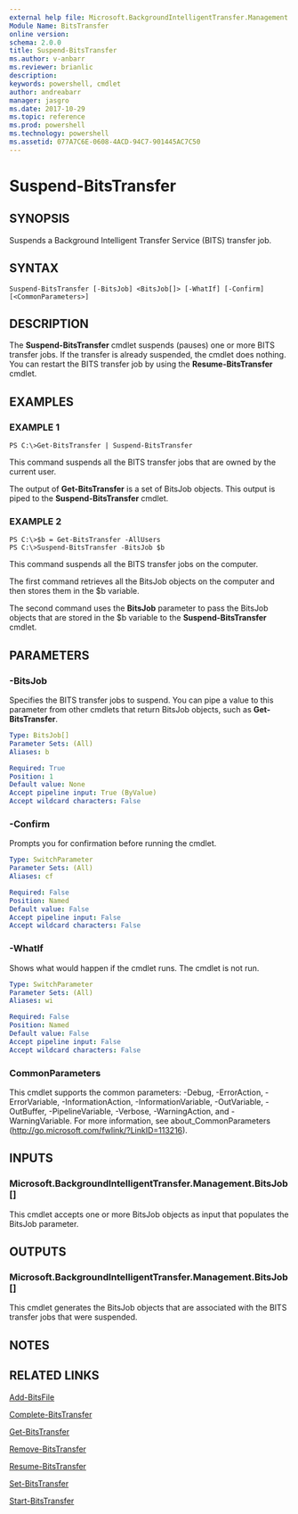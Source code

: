 ```yaml
---
external help file: Microsoft.BackgroundIntelligentTransfer.Management.dll-Help.xml
Module Name: BitsTransfer
online version: 
schema: 2.0.0
title: Suspend-BitsTransfer
ms.author: v-anbarr
ms.reviewer: brianlic
description: 
keywords: powershell, cmdlet
author: andreabarr
manager: jasgro
ms.date: 2017-10-29
ms.topic: reference
ms.prod: powershell
ms.technology: powershell
ms.assetid: 077A7C6E-0608-4ACD-94C7-901445AC7C50
---
```


# Suspend-BitsTransfer

## SYNOPSIS
Suspends a Background Intelligent Transfer Service (BITS) transfer job.

## SYNTAX

```
Suspend-BitsTransfer [-BitsJob] <BitsJob[]> [-WhatIf] [-Confirm] [<CommonParameters>]
```

## DESCRIPTION
The **Suspend-BitsTransfer** cmdlet suspends (pauses) one or more BITS transfer jobs.
If the transfer is already suspended, the cmdlet does nothing.
You can restart the BITS transfer job by using the **Resume-BitsTransfer** cmdlet.

## EXAMPLES

### EXAMPLE 1
```
PS C:\>Get-BitsTransfer | Suspend-BitsTransfer
```

This command suspends all the BITS transfer jobs that are owned by the current user.

The output of **Get-BitsTransfer** is a set of BitsJob objects.
This output is piped to the **Suspend-BitsTransfer** cmdlet.

### EXAMPLE 2
```
PS C:\>$b = Get-BitsTransfer -AllUsers
PS C:\>Suspend-BitsTransfer -BitsJob $b
```

This command suspends all the BITS transfer jobs on the computer.

The first command retrieves all the BitsJob objects on the computer and then stores them in the $b variable.

The second command uses the **BitsJob** parameter to pass the BitsJob objects that are stored in the $b variable to the **Suspend-BitsTransfer** cmdlet.

## PARAMETERS

### -BitsJob
Specifies the BITS transfer jobs to suspend.
You can pipe a value to this parameter from other cmdlets that return BitsJob objects, such as **Get-BitsTransfer**.

```yaml
Type: BitsJob[]
Parameter Sets: (All)
Aliases: b

Required: True
Position: 1
Default value: None
Accept pipeline input: True (ByValue)
Accept wildcard characters: False
```

### -Confirm
Prompts you for confirmation before running the cmdlet.

```yaml
Type: SwitchParameter
Parameter Sets: (All)
Aliases: cf

Required: False
Position: Named
Default value: False
Accept pipeline input: False
Accept wildcard characters: False
```

### -WhatIf
Shows what would happen if the cmdlet runs.
The cmdlet is not run.

```yaml
Type: SwitchParameter
Parameter Sets: (All)
Aliases: wi

Required: False
Position: Named
Default value: False
Accept pipeline input: False
Accept wildcard characters: False
```

### CommonParameters
This cmdlet supports the common parameters: -Debug, -ErrorAction, -ErrorVariable, -InformationAction, -InformationVariable, -OutVariable, -OutBuffer, -PipelineVariable, -Verbose, -WarningAction, and -WarningVariable. For more information, see about_CommonParameters (http://go.microsoft.com/fwlink/?LinkID=113216).

## INPUTS

### Microsoft.BackgroundIntelligentTransfer.Management.BitsJob[]
This cmdlet accepts one or more BitsJob objects as input that populates the BitsJob parameter.

## OUTPUTS

### Microsoft.BackgroundIntelligentTransfer.Management.BitsJob[]
This cmdlet generates the BitsJob objects that are associated with the BITS transfer jobs that were suspended.

## NOTES

## RELATED LINKS

[Add-BitsFile](./Add-BitsFile.md)

[Complete-BitsTransfer](./Complete-BitsTransfer.md)

[Get-BitsTransfer](./Get-BitsTransfer.md)

[Remove-BitsTransfer](./Remove-BitsTransfer.md)

[Resume-BitsTransfer](./Resume-BitsTransfer.md)

[Set-BitsTransfer](./Set-BitsTransfer.md)

[Start-BitsTransfer](./Start-BitsTransfer.md)

